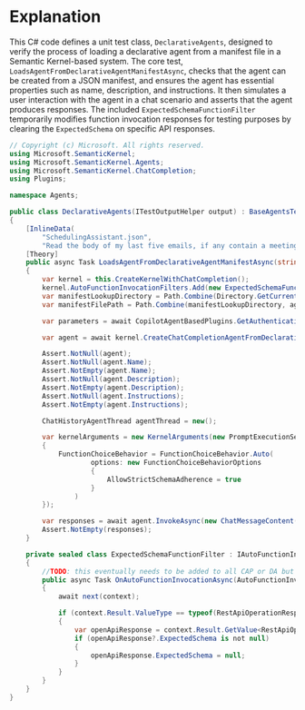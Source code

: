 # Explanation
This C# code defines a unit test class, `DeclarativeAgents`, designed to verify the process of loading a declarative agent from a manifest file in a Semantic Kernel-based system. The core test, `LoadsAgentFromDeclarativeAgentManifestAsync`, checks that the agent can be created from a JSON manifest, and ensures the agent has essential properties such as name, description, and instructions. It then simulates a user interaction with the agent in a chat scenario and asserts that the agent produces responses. The included `ExpectedSchemaFunctionFilter` temporarily modifies function invocation responses for testing purposes by clearing the `ExpectedSchema` on specific API responses.

```csharp
// Copyright (c) Microsoft. All rights reserved.
using Microsoft.SemanticKernel;
using Microsoft.SemanticKernel.Agents;
using Microsoft.SemanticKernel.ChatCompletion;
using Plugins;

namespace Agents;

public class DeclarativeAgents(ITestOutputHelper output) : BaseAgentsTest(output)
{
    [InlineData(
        "SchedulingAssistant.json",
        "Read the body of my last five emails, if any contain a meeting request for today, check that it's already on my calendar, if not, call out which email it is.")]
    [Theory]
    public async Task LoadsAgentFromDeclarativeAgentManifestAsync(string agentFileName, string input)
    {
        var kernel = this.CreateKernelWithChatCompletion();
        kernel.AutoFunctionInvocationFilters.Add(new ExpectedSchemaFunctionFilter());
        var manifestLookupDirectory = Path.Combine(Directory.GetCurrentDirectory(), "..", "..", "..", "Resources", "DeclarativeAgents");
        var manifestFilePath = Path.Combine(manifestLookupDirectory, agentFileName);

        var parameters = await CopilotAgentBasedPlugins.GetAuthenticationParametersAsync();

        var agent = await kernel.CreateChatCompletionAgentFromDeclarativeAgentManifestAsync<ChatCompletionAgent>(manifestFilePath, parameters);

        Assert.NotNull(agent);
        Assert.NotNull(agent.Name);
        Assert.NotEmpty(agent.Name);
        Assert.NotNull(agent.Description);
        Assert.NotEmpty(agent.Description);
        Assert.NotNull(agent.Instructions);
        Assert.NotEmpty(agent.Instructions);

        ChatHistoryAgentThread agentThread = new();

        var kernelArguments = new KernelArguments(new PromptExecutionSettings
        {
            FunctionChoiceBehavior = FunctionChoiceBehavior.Auto(
                    options: new FunctionChoiceBehaviorOptions
                    {
                        AllowStrictSchemaAdherence = true
                    }
                )
        });

        var responses = await agent.InvokeAsync(new ChatMessageContent(AuthorRole.User, input), agentThread, options: new() { KernelArguments = kernelArguments }).ToArrayAsync();
        Assert.NotEmpty(responses);
    }

    private sealed class ExpectedSchemaFunctionFilter : IAutoFunctionInvocationFilter
    {
        //TODO: this eventually needs to be added to all CAP or DA but we're still discussing where should those facilitators live
        public async Task OnAutoFunctionInvocationAsync(AutoFunctionInvocationContext context, Func<AutoFunctionInvocationContext, Task> next)
        {
            await next(context);

            if (context.Result.ValueType == typeof(RestApiOperationResponse))
            {
                var openApiResponse = context.Result.GetValue<RestApiOperationResponse>();
                if (openApiResponse?.ExpectedSchema is not null)
                {
                    openApiResponse.ExpectedSchema = null;
                }
            }
        }
    }
}
```